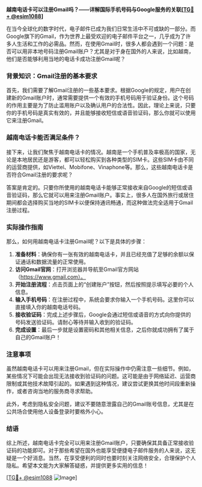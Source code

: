 **越南电话卡可以注册Gmail吗？——详解国际手机号码与Google服务的关联[[TG💪+ @esim1088](https://t.me/s/esim1088)]**

在当今全球化的数字时代，电子邮件已成为我们日常生活中不可或缺的一部分。而Google旗下的Gmail，作为世界上最受欢迎的电子邮件平台之一，几乎成为了许多人生活和工作的必需品。然而，在使用Gmail时，很多人都会遇到一个问题：是否可以用非本地号码注册Gmail账户？尤其是对于身在国外的人来说，比如越南，他们是否能够利用当地的电话卡成功注册Gmail呢？

### 背景知识：Gmail注册的基本要求

首先，我们需要了解Gmail注册的一些基本要求。根据Google的规定，用户在创建新的Gmail账户时，通常需要提供一个有效的手机号码用于验证身份。这个号码的作用主要是为了防止滥用账户以及确认用户的合法性。因此，理论上来说，只要你的手机号码是真实有效的，并且能够接收短信或语音验证码，那么你就可以使用它来注册Gmail。

### 越南电话卡能否满足条件？

接下来，让我们聚焦于越南电话卡的情况。越南是一个手机普及率极高的国家，无论是本地居民还是游客，都可以轻松购买到各种类型的SIM卡。这些SIM卡由不同的运营商提供，如Viettel、Mobifone、Vinaphone等。那么，这些越南电话卡是否符合Gmail注册的要求呢？

答案是肯定的。只要你所使用的越南电话卡能够正常接收来自Google的短信或语音验证码，那么它就可以用来注册Gmail账户。事实上，很多人在国外旅行或居住期间都会选择购买当地的SIM卡以便保持通讯畅通，而这种做法完全适用于Gmail注册过程。

### 实际操作指南

那么，如何用越南电话卡注册Gmail呢？以下是具体的步骤：

1. **准备材料**：确保你有一张有效的越南电话卡，并且已经充值了足够的余额以保证通话和数据流量的正常使用。
2. **访问Gmail官网**：打开浏览器并导航至Gmail官方网站（https://www.gmail.com）。
3. **开始注册流程**：点击页面上的“创建账户”按钮，然后按照提示填写必要的个人信息。
4. **输入手机号码**：在注册过程中，系统会要求你输入一个手机号码。这里你可以直接填入你的越南电话号码。
5. **接收验证码**：完成上述步骤后，Google会通过短信或语音的方式向你提供的号码发送验证码。请耐心等待并输入收到的验证码。
6. **完成设置**：最后一步就是设置密码和其他相关信息，之后你就成功拥有了属于自己的Gmail账户！

### 注意事项

虽然越南电话卡可以用来注册Gmail，但在实际操作中仍需注意一些细节。例如，某些情况下可能会出现无法接收到验证码的问题。这可能是由于网络延迟、运营商限制或其他技术故障引起的。如果遇到这种情况，建议尝试更换其他时间段重新操作，或者咨询当地的服务商寻求帮助。

此外，考虑到隐私安全问题，建议不要随意泄露自己的Gmail账号信息，尤其是在公共场合使用他人设备登录时要格外小心。

### 结语

综上所述，越南电话卡完全可以用来注册Gmail账户，只要确保其具备正常接收验证码的功能即可。对于那些希望在国外也能享受便捷电子邮件服务的人来说，这无疑是一个好消息。当然，在享受便利的同时也要时刻关注网络安全，合理保护个人隐私。希望本文能为大家解答疑惑，并提供更多实用的信息！

[[TG💪+ @esim1088](https://t.me/s/esim1088) ![Image](https://i.postimg.cc/4NQfJmqS/Snipaste-2025-05-13-00-14-12.png)]